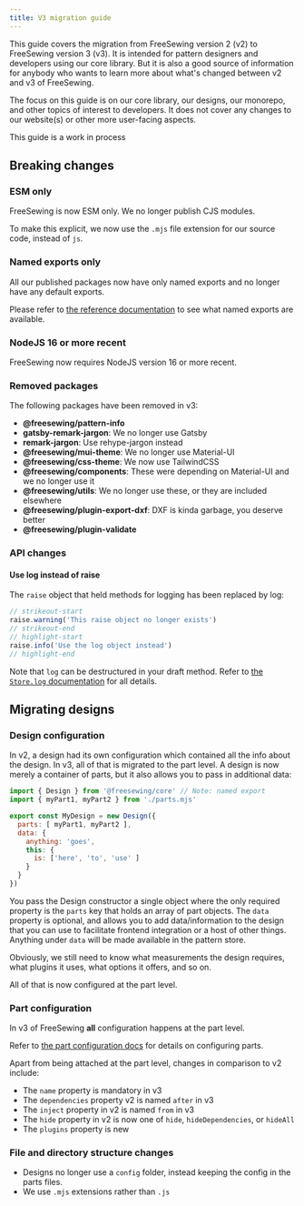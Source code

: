 ```yaml
---
title: V3 migration guide
---
```


This guide covers the migration from FreeSewing version 2 (v2) to FreeSewing
version 3 (v3). It is intended for pattern designers and developers using our
core library. But it is also a good source of information for anybody who wants
to learn more about what's changed between v2 and v3 of FreeSewing.

The focus on this guide is on our core library, our designs, our monorepo, and
other topics of interest to developers.  It does not cover any changes to our
website(s) or other more user-facing aspects.

<Fixme compact>This guide is a work in process</Fixme>

## Breaking changes

### ESM only

FreeSewing is now ESM only. We no longer publish CJS modules.

To make this explicit, we now use the `.mjs` file extension for our source code, instead of `js`.

### Named exports only

All our published packages now have only named exports and no longer have any
default exports.

Please refer to [the reference documentation](/reference/api#named-exports) to see what
named exports are available.

### NodeJS 16 or more recent

FreeSewing now requires NodeJS version 16 or more recent.

### Removed packages

The following packages have been removed in v3:

- **@freesewing/pattern-info**
- **gatsby-remark-jargon**: We no longer use Gatsby
- **remark-jargon**: Use rehype-jargon instead
- **@freesewing/mui-theme**: We no longer use Material-UI
- **@freesewing/css-theme**: We now use TailwindCSS
- **@freesewing/components**: These were depending on Material-UI and we no longer use it
- **@freesewing/utils**: We no longer use these, or they are included elsewhere
- **@freesewing/plugin-export-dxf**: DXF is kinda garbage, you deserve better
- **@freesewing/plugin-validate**

### API changes

#### Use log instead of raise

The `raise` object that held methods for logging has been replaced by log:

```mjs
// strikeout-start
raise.warning('This raise object no longer exists')
// strikeout-end
// highlight-start
raise.info('Use the log object instead')
// highlight-end
```

Note that `log` can be destructured in your draft method.
Refer to [the `Store.log` documentation](/reference/api/store/log) for all details.

## Migrating designs

### Design configuration

In v2, a design had its own configuration which contained all the info about
the design.  In v3, all of that is migrated to the part level. A design is now
merely a container of parts, but it also allows you to pass in additional data:

```js
import { Design } from '@freesewing/core' // Note: named export
import { myPart1, myPart2 } from './parts.mjs'

export const MyDesign = new Design({
  parts: [ myPart1, myPart2 ],
  data: {
    anything: 'goes',
    this: {
      is: ['here', 'to', 'use' ]
    }
  }
})
```

You pass the Design constructor a single object where the only required property
is the `parts` key that holds an array of part objects.  The `data` property is
optional, and allows you to add data/information to the design that you can use
to facilitate frontend integration or a host of other things. Anything under
`data` will be made available in the pattern store.

Obviously, we still need to know what measurements the design requires, what
plugins it uses, what options it offers, and so on.

All of that is now configured at the part level.

### Part configuration

In v3 of FreeSewing __all__ configuration happens at the part level.

Refer to [the part configuration docs](/reference/api/part/config) for details
on configuring parts.

Apart from being attached at the part level, changes in comparison to v2 include:

- The `name` property is mandatory in v3
- The `dependencies` property v2 is named `after` in v3
- The `inject` property in v2 is named `from` in v3
- The `hide` property in v2 is now one of `hide`, `hideDependencies`, or `hideAll`
- The `plugins` property is new 

### File and directory structure changes

- Designs no longer use a `config` folder, instead keeping the config in the parts files.
- We use `.mjs` extensions rather than `.js`

